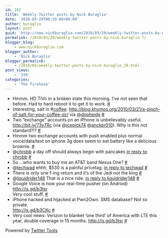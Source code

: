 ```yaml
---
id: 182
title: 'Weekly Twitter posts by Nick Buraglio'
date: '2010-03-29T00:59:00+00:00'
author: buraglio
layout: post
guid: 'http://new.nickburaglio.com/2010/03/29/weekly-twitter-posts-by-nick-buraglio-7/'
permalink: /2010/03/29/weekly-twitter-posts-by-nick-buraglio-7/
blogger_blog:
    - www.nickburaglio.com
blogger_author:
    - 'Nick Buraglio'
blogger_permalink:
    - /2010/03/weekly-twitter-posts-by-nick-buraglio_28.html
post_views:
    - '339'
categories:
    - 'The firehose'
---
```


- Hmmm. HD TiVo in a broken state this morning. I’ve not seen that before. Had to hard reboot it to get it to work. [\#](http://twitter.com/buraglio/statuses/10871267412)
- Interesting, salt in #[coffee](http://search.twitter.com/search?q=%23coffee): <http://blog.khymos.org/2010/03/21/a-pinch-of-salt-for-your-coffee-sir/> via @[dopheide](http://twitter.com/dopheide) [\#](http://twitter.com/buraglio/statuses/10881739445)
- Two “exchange” accounts on an iPhone is unbelievably useful. <http://bit.ly/73y7Rc> (via @[icepick74](http://twitter.com/icepick74) @[ancker010](http://twitter.com/ancker010)). Why is this not standard?!? [\#](http://twitter.com/buraglio/statuses/10983399322)
- Hmmm two exchange accounts with push enabled plus normal voice/data/text on iphone 3g does seem to eat battery like a delicious brownie. [\#](http://twitter.com/buraglio/statuses/11058369373)
- @[chrobb](http://twitter.com/chrobb) a day off should always begin with pancakes [in reply to chrobb](http://twitter.com/chrobb/statuses/11084770812) [\#](http://twitter.com/buraglio/statuses/11085023003)
- So….who wants to buy me an AT&amp;T band Nexus One? [\#](http://twitter.com/buraglio/statuses/11088994294)
- @[techwad](http://twitter.com/techwad) ehhh, $530 is a painful pricetag. [in reply to techwad](http://twitter.com/techwad/statuses/11091038632) [\#](http://twitter.com/buraglio/statuses/11114561637)
- There is only one f-ing return and it’s of the Jedi not the king [\#](http://twitter.com/buraglio/statuses/11123859351)
- @[liquidrider148](http://twitter.com/liquidrider148) That is a nice ride. [in reply to liquidrider148](http://twitter.com/liquidrider148/statuses/11121844637) [\#](http://twitter.com/buraglio/statuses/11124716910)
- Google Voice is now your real-time pusher (on Android)  
    <http://is.gd/b3tsr>  
    Very cool stuff. [\#](http://twitter.com/buraglio/statuses/11192940828)
- iPhone hacked and hijacked at Pwn2Own. SMS database? Not so private.   
    <http://is.gd/b3CKc> [\#](http://twitter.com/buraglio/statuses/11198054257)
- Very cool news: Verizon to blanket ‘one third’ of America with LTE this year, double coverage in 15 months. <http://is.gd/b3tsr> [\#](http://twitter.com/buraglio/statuses/11198172176)

Powered by [Twitter Tools](http://alexking.org/projects/wordpress)